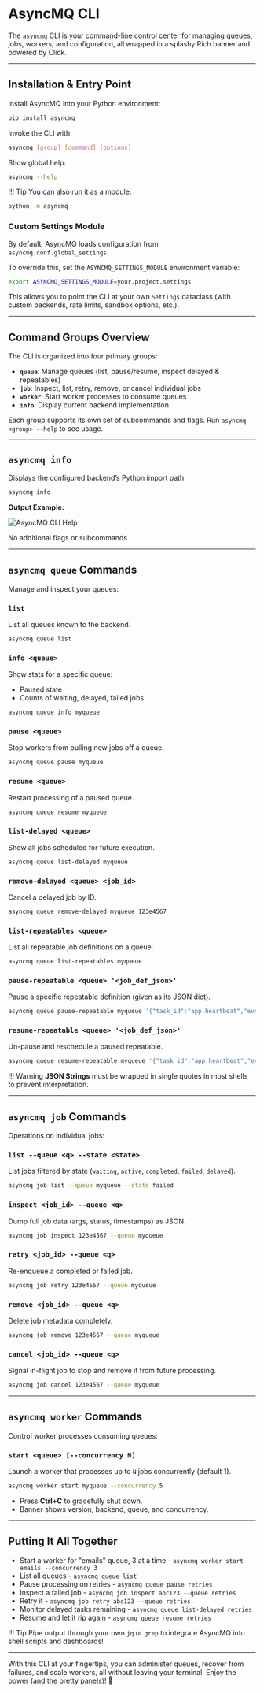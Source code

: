 # AsyncMQ CLI

The `asyncmq` CLI is your command-line control center for managing queues, jobs, workers, and configuration,
all wrapped in a splashy Rich banner and powered by Click.

---

## Installation & Entry Point

Install AsyncMQ into your Python environment:

```bash
pip install asyncmq
```

Invoke the CLI with:

```bash
asyncmq [group] [command] [options]
```

Show global help:

```bash
asyncmq --help
```

!!! Tip
    You can also run it as a module:

```bash
python -m asyncmq
```

### Custom Settings Module

By default, AsyncMQ loads configuration from `asyncmq.conf.global_settings`.

To override this, set the `ASYNCMQ_SETTINGS_MODULE` environment variable:

```bash
export ASYNCMQ_SETTINGS_MODULE=your.project.settings
```

This allows you to point the CLI at your own `Settings` dataclass (with custom backends, rate limits, sandbox options, etc.).

---

## Command Groups Overview

The CLI is organized into four primary groups:

* **`queue`**: Manage queues (list, pause/resume, inspect delayed & repeatables)
* **`job`**: Inspect, list, retry, remove, or cancel individual jobs
* **`worker`**: Start worker processes to consume queues
* **`info`**: Display current backend implementation

Each group supports its own set of subcommands and flags. Run `asyncmq <group> --help` to see usage.

---

## `asyncmq info`

Displays the configured backend’s Python import path.

```bash
asyncmq info
```

**Output Example:**

<img src="https://res.cloudinary.com/dymmond/image/upload/v1746168744/asyncmq/docs/cpnmhbed53jnlrriciof.png" alt="AsyncMQ CLI Help"/>

No additional flags or subcommands.

---

## `asyncmq queue` Commands

Manage and inspect your queues:

### `list`

List all queues known to the backend.

```bash
asyncmq queue list
```

### `info <queue>`

Show stats for a specific queue:

* Paused state
* Counts of waiting, delayed, failed jobs

```bash
asyncmq queue info myqueue
```

### `pause <queue>`

Stop workers from pulling new jobs off a queue.

```bash
asyncmq queue pause myqueue
```

### `resume <queue>`

Restart processing of a paused queue.

```bash
asyncmq queue resume myqueue
```

### `list-delayed <queue>`

Show all jobs scheduled for future execution.

```bash
asyncmq queue list-delayed myqueue
```

### `remove-delayed <queue> <job_id>`

Cancel a delayed job by ID.

```bash
asyncmq queue remove-delayed myqueue 123e4567
```

### `list-repeatables <queue>`

List all repeatable job definitions on a queue.

```bash
asyncmq queue list-repeatables myqueue
```

### `pause-repeatable <queue> '<job_def_json>'`

Pause a specific repeatable definition (given as its JSON dict).

```bash
asyncmq queue pause-repeatable myqueue '{"task_id":"app.heartbeat","every":60}'
```

### `resume-repeatable <queue> '<job_def_json>'`

Un-pause and reschedule a paused repeatable.

```bash
asyncmq queue resume-repeatable myqueue '{"task_id":"app.heartbeat","every":60}'
```

!!! Warning
    **JSON Strings** must be wrapped in single quotes in most shells to prevent interpretation.

---

## `asyncmq job` Commands

Operations on individual jobs:

### `list --queue <q> --state <state>`

List jobs filtered by state (`waiting`, `active`, `completed`, `failed`, `delayed`).

```bash
asyncmq job list --queue myqueue --state failed
```

### `inspect <job_id> --queue <q>`

Dump full job data (args, status, timestamps) as JSON.

```bash
asyncmq job inspect 123e4567 --queue myqueue
```

### `retry <job_id> --queue <q>`

Re-enqueue a completed or failed job.

```bash
asyncmq job retry 123e4567 --queue myqueue
```

### `remove <job_id> --queue <q>`

Delete job metadata completely.

```bash
asyncmq job remove 123e4567 --queue myqueue
```

### `cancel <job_id> --queue <q>`

Signal in-flight job to stop and remove it from future processing.

```bash
asyncmq job cancel 123e4567 --queue myqueue
```

---

## `asyncmq worker` Commands

Control worker processes consuming queues:

### `start <queue> [--concurrency N]`

Launch a worker that processes up to `N` jobs concurrently (default 1).

```bash
asyncmq worker start myqueue --concurrency 5
```

* Press **Ctrl+C** to gracefully shut down.
* Banner shows version, backend, queue, and concurrency.

---

## Putting It All Together

* Start a worker for "emails" queue, 3 at a time - `asyncmq worker start emails --concurrency 3`
* List all queues - `asyncmq queue list`
* Pause processing on retries - `asyncmq queue pause retries`
* Inspect a failed job - `asyncmq job inspect abc123 --queue retries`
* Retry it - `asyncmq job retry abc123 --queue retries`
* Monitor delayed tasks remaining - `asyncmq queue list-delayed retries`
* Resume and let it rip again - `asyncmq queue resume retries`

!!! Tip
    Pipe output through your own `jq` or `grep` to integrate AsyncMQ into shell scripts and dashboards!

---

With this CLI at your fingertips, you can administer queues, recover from failures, and scale workers,
all without leaving your terminal. Enjoy the power (and the pretty panels)! 🎉

